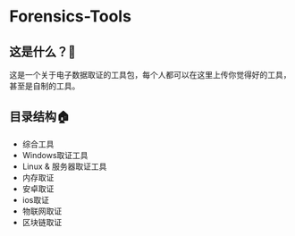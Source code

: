 # Forensics-Tools

## 这是什么？🔎

这是一个关于电子数据取证的工具包，每个人都可以在这里上传你觉得好的工具，甚至是自制的工具。

## 目录结构🏠

- 综合工具
- Windows取证工具
- Linux & 服务器取证工具
- 内存取证
- 安卓取证
- ios取证
- 物联网取证
- 区块链取证

